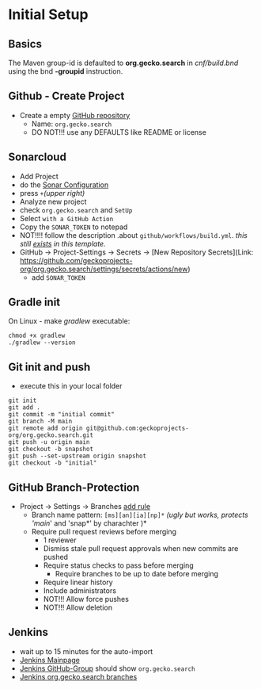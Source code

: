# Initial Setup

## Basics

The Maven group-id is defaulted to **org.gecko.search** in *cnf/build.bnd* using the bnd **-groupid** instruction.

## Github - Create Project
- Create a empty [GitHub repository](https://github.com/organizations/geckoprojects-org/repositories/new)
  - Name: `org.gecko.search`
  - DO NOT!!! use any DEFAULTS like README or license
  
## Sonarcloud
  - Add Project
  - do the [Sonar Configuration](https://sonarcloud.io/organizations/geckoprojects-org/projects)
  - press `+`_(upper right)_
  - Analyze new project
  - check `org.gecko.search` and `SetUp`
  - Select `with a GitHub Action`
  - Copy the `SONAR_TOKEN` to notepad
  - NOT!!!! follow the description .about `github/workflows/build.yml`. _this still [exists](../blob/main/.github/workflows/sonar.yml) in this template._
  - GitHub -> Project-Settings -> Secrets -> [New Repository Secrets](Link: https://github.com/geckoprojects-org/org.gecko.search/settings/secrets/actions/new)
    - add `SONAR_TOKEN`

## Gradle init

On Linux - make *gradlew* executable:
```
chmod +x gradlew
./gradlew --version
```

## Git init and push
- execute this in your local folder

```
git init
git add .
git commit -m "initial commit"
git branch -M main
git remote add origin git@github.com:geckoprojects-org/org.gecko.search.git
git push -u origin main
git checkout -b snapshot
git push --set-upstream origin snapshot
git checkout -b "initial"
```

## GitHub Branch-Protection
- Project -> Settings  -> Branches [add rule](https://github.com/geckoprojects-org/org.gecko.search/settings/branch_protection_rules/new)
  - Branch name pattern: `[ms][an][ia][np]*` *(ugly but works, protects 'main*' and 'snap*' by charachter )*
  - Require pull request reviews before merging
    - 1 reviewer
    - Dismiss stale pull request approvals when new commits are pushed
    - Require status checks to pass before merging
      - Require branches to be up to date before merging
    - Require linear history
    - Include administrators
    - NOT!!! Allow force pushes
    - NOT!!! Allow deletion

## Jenkins
- wait up to 15 minutes for the auto-import
- [Jenkins Mainpage](https://devel.data-in-motion.biz/jenkins/)
- [Jenkins GitHub-Group](https://devel.data-in-motion.biz/jenkins/job/GH/) should show `org.gecko.search`
- [Jenkins org.gecko.search branches](https://devel.data-in-motion.biz/jenkins/job/GH/job/org.gecko.search/)

